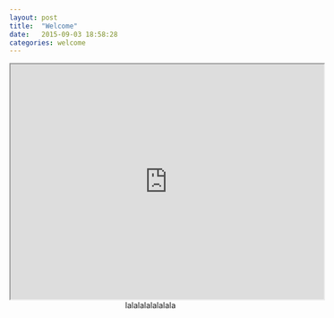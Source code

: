 ```yaml
---
layout: post
title:  "Welcome"
date:   2015-09-03 18:58:28
categories: welcome
---
```


<center>
	 <iframe width="560" height="420" src="http://player.youku.com/embed/XMTI4NzM1NTMyOA"> </iframe>
<body>
</body>
<br>lalalalalalalala
</center>
